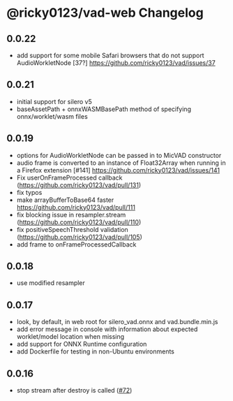 # @ricky0123/vad-web Changelog

## 0.0.22

* add support for some mobile Safari browsers that do not support AudioWorkletNode [37?] https://github.com/ricky0123/vad/issues/37


## 0.0.21

* initial support for silero v5
* baseAssetPath + onnxWASMBasePath method of specifying onnx/worklet/wasm files

## 0.0.19

* options for AudioWorkletNode can be passed in to MicVAD constructor
* audio frame is converted to an instance of Float32Array when running in a Firefox extension [#141] https://github.com/ricky0123/vad/issues/141
* Fix userOnFrameProcessed callback (https://github.com/ricky0123/vad/pull/131)
* fix typos
* make arrayBufferToBase64 faster https://github.com/ricky0123/vad/pull/111
* fix blocking issue in resampler.stream (https://github.com/ricky0123/vad/pull/110)
* fix positiveSpeechThreshold validation (https://github.com/ricky0123/vad/pull/105)
* add frame to onFrameProcessedCallback

## 0.0.18

* use modified resampler

## 0.0.17

* look, by default, in web root for silero_vad.onnx and vad.bundle.min.js
* add error message in console with information about expected worklet/model location when missing
* add support for ONNX Runtime configuration
* add Dockerfile for testing in non-Ubuntu environments

## 0.0.16

* stop stream after destroy is called ([#72](https://github.com/ricky0123/vad/pull/72))
